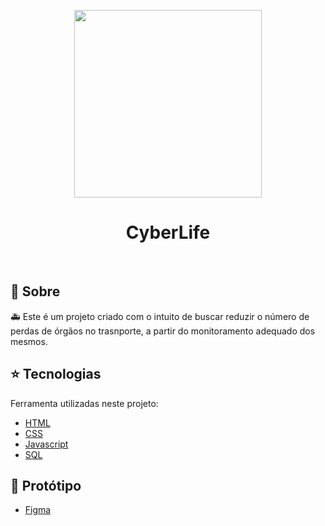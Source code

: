 <p align="center"> 
	<img height="300"  src="https://user-images.githubusercontent.com/70399873/97005139-63091180-1514-11eb-84f4-d2603924ed26.png"/>
</p>

<h1 align="center">CyberLife </h1>

<br>

## :dart: Sobre

🚑 Este é um projeto criado com o intuito de buscar reduzir o número de perdas de órgãos no trasnporte, a partir do monitoramento adequado dos mesmos. 

## :star: Tecnologias 

 Ferramenta utilizadas neste projeto:

- [HTML](https://developer.mozilla.org/pt-BR/docs/Web/HTML)
- [CSS](https://developer.mozilla.org/pt-BR/docs/Web/CSS)
- [Javascript](https://developer.mozilla.org/pt-BR/docs/Web/JavaScript)
- [SQL](https://www.alura.com.br/artigos/o-que-e-sql#:~:text=SQL%20significa%20Standard%20Query%20Language,SQL%20Server%2C%20entre%20muitos%20outros.)

## :pushpin: Protótipo
- [Figma](https://www.figma.com/file/HXRohmjKdmIIgaZUulI5NC/prototipo-CyberLife?node-id=0%3A1)

